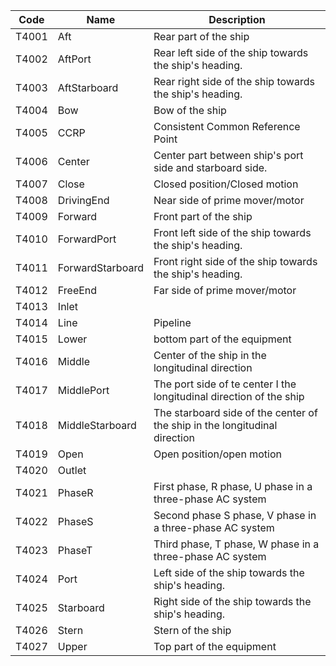 | Code  	| Name             	| Description                                                                	|
|-------	|------------------	|----------------------------------------------------------------------------	|
| T4001 	| Aft              	| Rear part of the ship                                                      	|
| T4002 	| AftPort          	| Rear left side of the ship towards the ship's heading.                     	|
| T4003 	| AftStarboard     	| Rear right side of the ship towards the ship's heading.                    	|
| T4004 	| Bow              	| Bow of the ship                                                            	|
| T4005 	| CCRP             	| Consistent Common Reference Point                                          	|
| T4006 	| Center           	| Center part between ship's port side and starboard side.                    	|
| T4007 	| Close            	| Closed position/Closed motion                                              	|
| T4008 	| DrivingEnd       	| Near side of prime mover/motor                                             	|
| T4009 	| Forward          	| Front part of the ship                                                     	|
| T4010 	| ForwardPort      	| Front left side of the ship towards the ship's heading.                    	|
| T4011 	| ForwardStarboard 	| Front right side of the ship towards the ship's heading.                   	|
| T4012 	| FreeEnd          	| Far side of prime mover/motor                                              	|
| T4013 	| Inlet            	|                                                                            	|
| T4014 	| Line             	| Pipeline                                                                   	|
| T4015 	| Lower            	| bottom part of the equipment                                               	|
| T4016 	| Middle           	| Center of the ship in the longitudinal direction                           	|
| T4017 	| MiddlePort       	| The port side of te center I the longitudinal direction of the ship        	|
| T4018 	| MiddleStarboard  	| The starboard side of the center of the ship in the longitudinal direction 	|
| T4019 	| Open             	| Open position/open motion                                                  	|
| T4020 	| Outlet           	|                                                                            	|
| T4021 	| PhaseR           	| First phase, R phase, U phase in a three-phase AC system                   	|
| T4022 	| PhaseS           	| Second phase S phase, V phase in a three-phase AC system                   	|
| T4023 	| PhaseT           	| Third phase, T phase, W phase in a three-phase AC system                   	|
| T4024 	| Port             	| Left side of the ship towards the ship's heading.                          	|
| T4025 	| Starboard        	| Right side of the ship towards the ship's heading.                         	|
| T4026 	| Stern            	| Stern of the ship                                                          	|
| T4027 	| Upper            	| Top part of the equipment                                                  	|